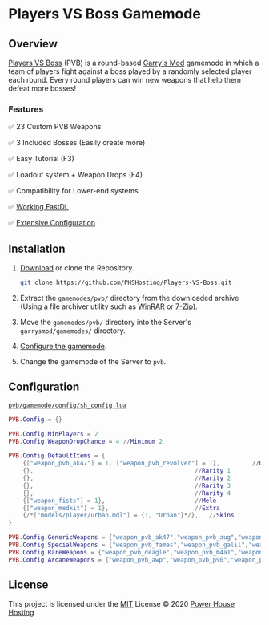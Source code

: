 # Players VS Boss Gamemode

## Overview

[Players VS Boss](https://steamcommunity.com/sharedfiles/filedetails/?id=1980347573) (PVB) is a round-based [Garry's Mod](https://store.steampowered.com/app/4000/Garrys_Mod/) gamemode in which a team of players fight against a boss played by a randomly selected player each round. Every round players can win new weapons that help them defeat more bosses!

### Features

:white_check_mark: 23 Custom PVB Weapons

:white_check_mark: 3 Included Bosses (Easily create more)

:white_check_mark: Easy Tutorial (F3)

:white_check_mark: Loadout system + Weapon Drops (F4)

:white_check_mark: Compatibility for Lower-end systems

:white_check_mark: [Working FastDL](https://steamcommunity.com/sharedfiles/filedetails/?id=1563809530/)

:white_check_mark: [Extensive Configuration](#configuration)

## Installation

1.  [Download](https://github.com/PHSHosting/Players-VS-Boss/archive/master.zip) or clone the Repository.
	```bash
	git clone https://github.com/PHSHosting/Players-VS-Boss.git
	```

2.  Extract the `gamemodes/pvb/` directory from the downloaded archive (Using a file archiver utility such as [WinRAR](https://www.rarlab.com/) or [7-Zip](https://www.7-zip.org/)).

3.  Move the `gamemodes/pvb/` directory into the Server's `garrysmod/gamemodes/` directory.

4.  [Configure the gamemode](#configuration).

5.  Change the gamemode of the Server to `pvb`.

## Configuration

[`pvb/gamemode/config/sh_config.lua`](pvb/gamemodes/pvb/gamemode/config/sh_config.lua)

```Lua
PVB.Config = {}

PVB.Config.MinPlayers = 2
PVB.Config.WeaponDropChance = 4 //Minimum 2

PVB.Config.DefaultItems = {
	{["weapon_pvb_ak47"] = 1, ["weapon_pvb_revolver"] = 1},			//Default
	{},												//Rarity 1
	{},												//Rarity 2
	{},												//Rarity 3
	{},												//Rarity 4
	{["weapon_fists"] = 1},							//Mele
	{["weapon_medkit"] = 1},						//Extra
	{/*["models/player/urban.mdl"] = {1, "Urban"}*/},	//Skins
}

PVB.Config.GenericWeapons = {"weapon_pvb_ak47","weapon_pvb_aug","weapon_pvb_fiveseven","weapon_pvb_mac10"}
PVB.Config.SpecialWeapons = {"weapon_pvb_famas","weapon_pvb_galil","weapon_pvb_glock","weapon_pvb_sg552","weapon_pvb_ump"}
PVB.Config.RareWeapons = {"weapon_pvb_deagle","weapon_pvb_m4a1","weapon_pvb_mp5navy","weapon_pvb_scout","weapon_pvb_xm1014"}
PVB.Config.ArcaneWeapons = {"weapon_pvb_awp","weapon_pvb_p90","weapon_pvb_tmp","weapon_pvb_usp"}
```

## License

This project is licensed under the [MIT](./LICENSE.md) License &copy; 2020 [Power House Hosting](https://github.com/PHSHosting/)
